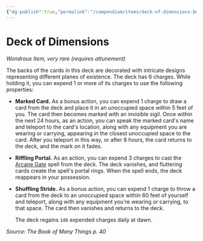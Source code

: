 ```yaml
---
{"dg-publish":true,"permalink":"/compendium/items/deck-of-dimensions-bmt/","tags":["compendium/src/5e/bmt","item/attunement/required","item/rarity/very-rare","item/wondrous"]}
---
```


# Deck of Dimensions
*Wondrous Item, very rare (requires attunement)*  


The backs of the cards in this deck are decorated with intricate designs representing different planes of existence. The deck has 6 charges. While holding it, you can expend 1 or more of its charges to use the following properties:

- **Marked Card.** As a bonus action, you can expend 1 charge to draw a card from the deck and place it in an unoccupied space within 5 feet of you. The card then becomes marked with an invisible sigil. Once within the next 24 hours, as an action, you can speak the marked card's name and teleport to the card's location, along with any equipment you are wearing or carrying, appearing in the closest unoccupied space to the card. After you teleport in this way, or after 8 hours, the card returns to the deck, and the mark on it fades.  
- **Riffling Portal.** As an action, you can expend 3 charges to cast the [Arcane Gate](compendium/spells/arcane-gate.md) spell from the deck. The deck vanishes, and fluttering cards create the spell's portal rings. When the spell ends, the deck reappears in your possession.  
- **Shuffling Stride.** As a bonus action, you can expend 1 charge to throw a card from the deck to an unoccupied space within 60 feet of yourself and teleport, along with any equipment you're wearing or carrying, to that space. The card then vanishes and returns to the deck.  

    The deck regains `1d6` expended charges daily at dawn.  

*Source: The Book of Many Things p. 40*